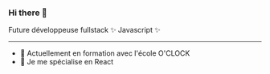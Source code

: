 ### Hi there 👋


Future développeuse fullstack ✨ Javascript ✨

___________

- 🔭 Actuellement en formation avec l'école O'CLOCK
- 🌱 Je me spécialise en React


